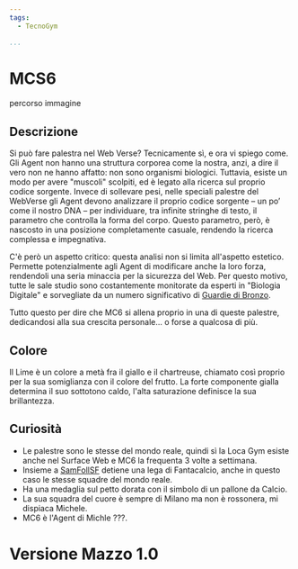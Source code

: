 ```yaml
---
tags:
  - TecnoGym

...
```


# MCS6

percorso immagine

## Descrizione

Si può fare palestra nel Web Verse? Tecnicamente sì, e ora vi spiego come. Gli Agent non hanno una struttura corporea come la nostra, anzi, a dire il vero non ne hanno affatto: non sono organismi biologici. Tuttavia, esiste un modo per avere "muscoli" scolpiti, ed è legato alla ricerca sul proprio codice sorgente. Invece di sollevare pesi, nelle speciali palestre del WebVerse gli Agent devono analizzare il proprio codice sorgente – un po’ come il nostro DNA – per individuare, tra infinite stringhe di testo, il parametro che controlla la forma del corpo. Questo parametro, però, è nascosto in una posizione completamente casuale, rendendo la ricerca complessa e impegnativa.

C'è però un aspetto critico: questa analisi non si limita all'aspetto estetico. Permette potenzialmente agli Agent di modificare anche la loro forza, rendendoli una seria minaccia per la sicurezza del Web. Per questo motivo, tutte le sale studio sono costantemente monitorate da esperti in "Biologia Digitale" e sorvegliate da un numero significativo di [Guardie di Bronzo](../Remix/metal.md).

Tutto questo per dire che MC6 si allena proprio in una di queste palestre, dedicandosi alla sua crescita personale... o forse a qualcosa di più.

## Colore

Il Lime è un colore a metà fra il giallo e il chartreuse, chiamato così proprio per la sua somiglianza con il colore del frutto. La forte componente gialla determina il suo sottotono caldo, l'alta saturazione definisce la sua brillantezza.

## Curiosità

- Le palestre sono le stesse del mondo reale, quindi sì la Loca Gym esiste anche nel Surface Web e MC6 la frequenta 3 volte a settimana.
- Insieme a [SamFollSF](../Remix/samfollsf.md) detiene una lega di Fantacalcio, anche in questo caso le stesse squadre del mondo reale.
- Ha una medaglia sul petto dorata con il simbolo di un pallone da Calcio.
- La sua squadra del cuore è sempre di Milano ma non è rossonera, mi dispiaca Michele.
- MC6 è l'Agent di Michle ???.

# Versione Mazzo 1.0